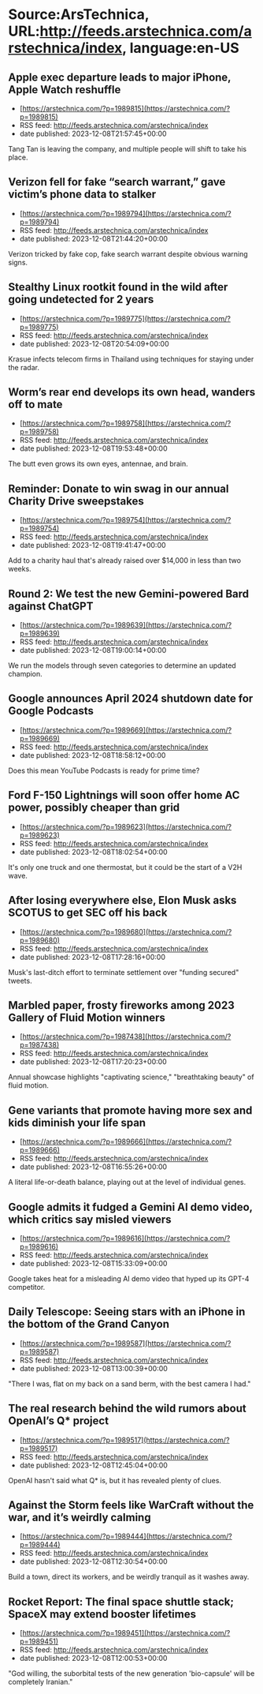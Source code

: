 # Source:ArsTechnica, URL:http://feeds.arstechnica.com/arstechnica/index, language:en-US

## Apple exec departure leads to major iPhone, Apple Watch reshuffle
 - [https://arstechnica.com/?p=1989815](https://arstechnica.com/?p=1989815)
 - RSS feed: http://feeds.arstechnica.com/arstechnica/index
 - date published: 2023-12-08T21:57:45+00:00

Tang Tan is leaving the company, and multiple people will shift to take his place.

## Verizon fell for fake “search warrant,” gave victim’s phone data to stalker
 - [https://arstechnica.com/?p=1989794](https://arstechnica.com/?p=1989794)
 - RSS feed: http://feeds.arstechnica.com/arstechnica/index
 - date published: 2023-12-08T21:44:20+00:00

Verizon tricked by fake cop, fake search warrant despite obvious warning signs.

## Stealthy Linux rootkit found in the wild after going undetected for 2 years
 - [https://arstechnica.com/?p=1989775](https://arstechnica.com/?p=1989775)
 - RSS feed: http://feeds.arstechnica.com/arstechnica/index
 - date published: 2023-12-08T20:54:09+00:00

Krasue infects telecom firms in Thailand using techniques for staying under the radar.

## Worm’s rear end develops its own head, wanders off to mate
 - [https://arstechnica.com/?p=1989758](https://arstechnica.com/?p=1989758)
 - RSS feed: http://feeds.arstechnica.com/arstechnica/index
 - date published: 2023-12-08T19:53:48+00:00

The butt even grows its own eyes, antennae, and brain.

## Reminder: Donate to win swag in our annual Charity Drive sweepstakes
 - [https://arstechnica.com/?p=1989754](https://arstechnica.com/?p=1989754)
 - RSS feed: http://feeds.arstechnica.com/arstechnica/index
 - date published: 2023-12-08T19:41:47+00:00

Add to a charity haul that's already raised over $14,000 in less than two weeks.

## Round 2: We test the new Gemini-powered Bard against ChatGPT
 - [https://arstechnica.com/?p=1989639](https://arstechnica.com/?p=1989639)
 - RSS feed: http://feeds.arstechnica.com/arstechnica/index
 - date published: 2023-12-08T19:00:14+00:00

We run the models through seven categories to determine an updated champion.

## Google announces April 2024 shutdown date for Google Podcasts
 - [https://arstechnica.com/?p=1989669](https://arstechnica.com/?p=1989669)
 - RSS feed: http://feeds.arstechnica.com/arstechnica/index
 - date published: 2023-12-08T18:58:12+00:00

Does this mean YouTube Podcasts is ready for prime time?

## Ford F-150 Lightnings will soon offer home AC power, possibly cheaper than grid
 - [https://arstechnica.com/?p=1989623](https://arstechnica.com/?p=1989623)
 - RSS feed: http://feeds.arstechnica.com/arstechnica/index
 - date published: 2023-12-08T18:02:54+00:00

It's only one truck and one thermostat, but it could be the start of a V2H wave.

## After losing everywhere else, Elon Musk asks SCOTUS to get SEC off his back
 - [https://arstechnica.com/?p=1989680](https://arstechnica.com/?p=1989680)
 - RSS feed: http://feeds.arstechnica.com/arstechnica/index
 - date published: 2023-12-08T17:28:16+00:00

Musk's last-ditch effort to terminate settlement over "funding secured" tweets.

## Marbled paper, frosty fireworks among 2023 Gallery of Fluid Motion winners
 - [https://arstechnica.com/?p=1987438](https://arstechnica.com/?p=1987438)
 - RSS feed: http://feeds.arstechnica.com/arstechnica/index
 - date published: 2023-12-08T17:20:23+00:00

Annual showcase highlights "captivating science," "breathtaking beauty" of fluid motion.

## Gene variants that promote having more sex and kids diminish your life span
 - [https://arstechnica.com/?p=1989666](https://arstechnica.com/?p=1989666)
 - RSS feed: http://feeds.arstechnica.com/arstechnica/index
 - date published: 2023-12-08T16:55:26+00:00

A literal life-or-death balance, playing out at the level of individual genes.

## Google admits it fudged a Gemini AI demo video, which critics say misled viewers
 - [https://arstechnica.com/?p=1989616](https://arstechnica.com/?p=1989616)
 - RSS feed: http://feeds.arstechnica.com/arstechnica/index
 - date published: 2023-12-08T15:33:09+00:00

Google takes heat for a misleading AI demo video that hyped up its GPT-4 competitor.

## Daily Telescope: Seeing stars with an iPhone in the bottom of the Grand Canyon
 - [https://arstechnica.com/?p=1989587](https://arstechnica.com/?p=1989587)
 - RSS feed: http://feeds.arstechnica.com/arstechnica/index
 - date published: 2023-12-08T13:00:39+00:00

"There I was, flat on my back on a sand berm, with the best camera I had."

## The real research behind the wild rumors about OpenAI’s Q* project
 - [https://arstechnica.com/?p=1989517](https://arstechnica.com/?p=1989517)
 - RSS feed: http://feeds.arstechnica.com/arstechnica/index
 - date published: 2023-12-08T12:45:04+00:00

OpenAI hasn't said what Q* is, but it has revealed plenty of clues.

## Against the Storm feels like WarCraft without the war, and it’s weirdly calming
 - [https://arstechnica.com/?p=1989444](https://arstechnica.com/?p=1989444)
 - RSS feed: http://feeds.arstechnica.com/arstechnica/index
 - date published: 2023-12-08T12:30:54+00:00

Build a town, direct its workers, and be weirdly tranquil as it washes away.

## Rocket Report: The final space shuttle stack; SpaceX may extend booster lifetimes
 - [https://arstechnica.com/?p=1989451](https://arstechnica.com/?p=1989451)
 - RSS feed: http://feeds.arstechnica.com/arstechnica/index
 - date published: 2023-12-08T12:00:53+00:00

"God willing, the suborbital tests of the new generation 'bio-capsule' will be completely Iranian."

